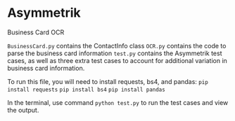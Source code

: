 # Asymmetrik
Business Card OCR

`BusinessCard.py` contains the ContactInfo class
`OCR.py` contains the code to parse the business card information
`test.py` contains the Asymmetrik test cases, as well as three extra test cases to account for additional variation in business card information.

To run this file, you will need to install requests, bs4, and pandas:
`pip install requests`
`pip install bs4`
`pip install pandas`


In the terminal, use command `python test.py` to run the test cases and view the output.
